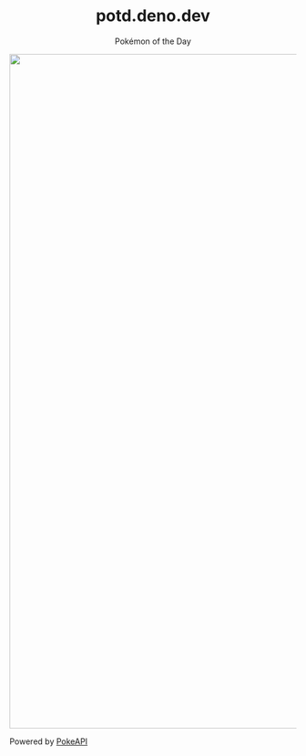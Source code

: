 <div align="center">

# potd.deno.dev
Pokémon of the Day

<img width="1182" alt="potd" src="https://user-images.githubusercontent.com/53750093/215267304-a55d61c9-8bfe-4a3c-b89b-74dc266708ba.png">

</div>

 Powered by [PokeAPI](https://github.com/anurag-roy/poke-api)
